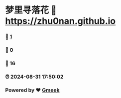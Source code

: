 # 梦里寻落花 :link: https://zhu0nan.github.io 
### :page_facing_up: [1](https://zhu0nan.github.io/tag.html) 
### :speech_balloon: 0 
### :hibiscus: 16 
### :alarm_clock: 2024-08-31 17:50:02 
### Powered by :heart: [Gmeek](https://github.com/Meekdai/Gmeek)
